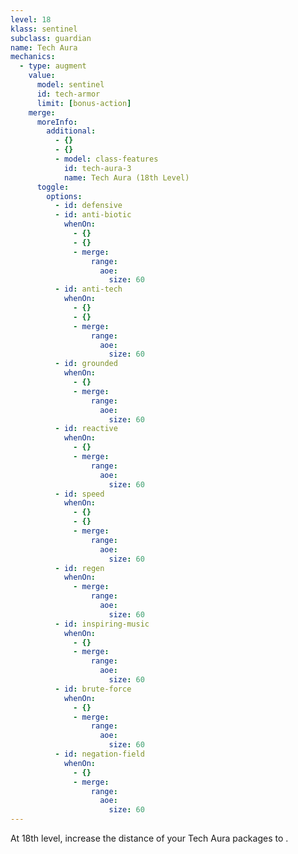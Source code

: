 ```yaml
---
level: 18
klass: sentinel
subclass: guardian
name: Tech Aura
mechanics:
  - type: augment
    value:
      model: sentinel
      id: tech-armor
      limit: [bonus-action]
    merge:
      moreInfo:
        additional:
          - {}
          - {}
          - model: class-features
            id: tech-aura-3
            name: Tech Aura (18th Level)
      toggle:
        options:
          - id: defensive
          - id: anti-biotic
            whenOn:
              - {}
              - {}
              - merge:
                  range:
                    aoe:
                      size: 60
          - id: anti-tech
            whenOn:
              - {}
              - {}
              - merge:
                  range:
                    aoe:
                      size: 60
          - id: grounded
            whenOn:
              - {}
              - merge:
                  range:
                    aoe:
                      size: 60
          - id: reactive
            whenOn:
              - {}
              - merge:
                  range:
                    aoe:
                      size: 60
          - id: speed
            whenOn:
              - {}
              - {}
              - merge:
                  range:
                    aoe:
                      size: 60
          - id: regen
            whenOn:
              - merge:
                  range:
                    aoe:
                      size: 60
          - id: inspiring-music
            whenOn:
              - {}
              - merge:
                  range:
                    aoe:
                      size: 60
          - id: brute-force
            whenOn:
              - {}
              - merge:
                  range:
                    aoe:
                      size: 60
          - id: negation-field
            whenOn:
              - {}
              - merge:
                  range:
                    aoe:
                      size: 60
---
```

At 18th level, increase the distance of your Tech Aura packages to <me-distance length="60" />.

